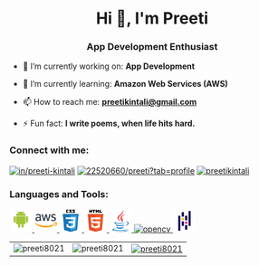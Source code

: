 <h1 align="center">Hi 👋, I'm Preeti</h1>
<h3 align="center">App Development Enthusiast</h3>

- 🔭 I’m currently working on: **App Development**

- 🌱 I’m currently learning: **Amazon Web Services (AWS)**

- 📫 How to reach me: **preetikintali@gmail.com**

- ⚡ Fun fact: **I write poems, when life hits hard.**

<h3 align="left">Connect with me:</h3>
<p align="left">
<a href="https://linkedin.com/in/in/preeti-kintali" target="blank"><img align="center" src="https://raw.githubusercontent.com/rahuldkjain/github-profile-readme-generator/master/src/images/icons/Social/linked-in-alt.svg" alt="in/preeti-kintali" height="30" width="40" /></a>
<a href="https://stackoverflow.com/users/22520660/preeti?tab=profile" target="blank"><img align="center" src="https://raw.githubusercontent.com/rahuldkjain/github-profile-readme-generator/master/src/images/icons/Social/stack-overflow.svg" alt="22520660/preeti?tab=profile" height="30" width="40" /></a>
<a href="https://auth.geeksforgeeks.org/user/preetikintali" target="blank"><img align="center" src="https://raw.githubusercontent.com/rahuldkjain/github-profile-readme-generator/master/src/images/icons/Social/geeks-for-geeks.svg" alt="preetikintali" height="30" width="40" /></a>
</p>

<h3 align="left">Languages and Tools:</h3>
<p align="left"> <a href="https://developer.android.com" target="_blank" rel="noreferrer"> <img src="https://raw.githubusercontent.com/devicons/devicon/master/icons/android/android-original-wordmark.svg" alt="android" width="40" height="40"/> </a> <a href="https://aws.amazon.com" target="_blank" rel="noreferrer"> <img src="https://raw.githubusercontent.com/devicons/devicon/master/icons/amazonwebservices/amazonwebservices-original-wordmark.svg" alt="aws" width="40" height="40"/> </a> <a href="https://www.w3schools.com/css/" target="_blank" rel="noreferrer"> <img src="https://raw.githubusercontent.com/devicons/devicon/master/icons/css3/css3-original-wordmark.svg" alt="css3" width="40" height="40"/> </a> <a href="https://www.w3.org/html/" target="_blank" rel="noreferrer"> <img src="https://raw.githubusercontent.com/devicons/devicon/master/icons/html5/html5-original-wordmark.svg" alt="html5" width="40" height="40"/> </a> <a href="https://www.java.com" target="_blank" rel="noreferrer"> <img src="https://raw.githubusercontent.com/devicons/devicon/master/icons/java/java-original.svg" alt="java" width="40" height="40"/> </a> <a href="https://kotlinlang.org" target="_blank" rel="noreferrer"> <img src="https://www.vectorlogo.zone/logos/opencv/opencv-icon.svg" alt="opencv" width="40" height="40"/> </a> <a href="https://pandas.pydata.org/" target="_blank" rel="noreferrer"> <img src="https://raw.githubusercontent.com/devicons/devicon/2ae2a900d2f041da66e950e4d48052658d850630/icons/pandas/pandas-original.svg" alt="pandas" width="40" height="40"/> </a> <a href="https://www.python.org" target="_blank" rel="noreferrer"> </p>

<table>
  <tr>
<td><img align="left" src="https://github-readme-stats.vercel.app/api/top-langs?username=preeti8021&show_icons=true&locale=en&layout=compact&theme=&theme=blue-green" alt="preeti8021" /></td>

<td><img align="left" src="https://github-readme-stats.vercel.app/api?username=preeti8021&show_icons=true&locale=en&theme=radical" alt="preeti8021"/></td>

<td><img align="center" src="https://github-readme-streak-stats.herokuapp.com/?user=preeti8021&theme=&theme=blue-green" alt="preeti8021" /></td>
</tr>
</table>


<!--
**Preeti8021/Preeti8021** is a ✨ _special_ ✨ repository because its `README.md` (this file) appears on your GitHub profile.

Here are some ideas to get you started:


-->
